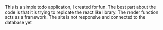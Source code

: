 This is a simple todo application, I created for fun. 
The best part about the code is that it is trying to replicate the react like library.
The render function acts as a framework. The site is not responsive and connected to the database yet
